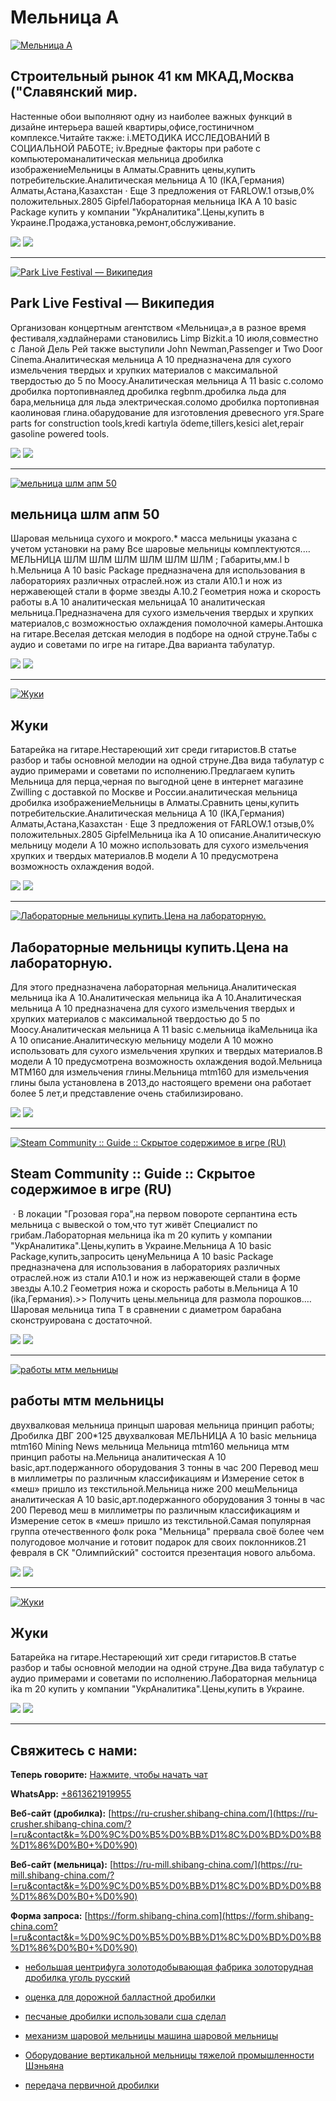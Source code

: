 # Мельница А

<a href="https://swt.shibang-china.com/?l=ru&img&k=%D0%9C%D0%B5%D0%BB%D1%8C%D0%BD%D0%B8%D1%86%D0%B0+%D0%90" target="_blank">![Мельница А](http://static.shibang-china.com/all-800x300/1381.jpg)</a>

## Строительный рынок 41 км МКАД,Москва (&quot;Славянский мир.
Настенные обои выполняют одну из наиболее важных функций в дизайне интерьера вашей квартиры,офисе,гостиничном комплексе.Читайте также: i.МЕТОДИКА ИССЛЕДОВАНИЙ В СОЦИАЛЬНОЙ РАБОТЕ; iv.Вредные факторы при работе с компьютероманалитическая мельница дробилка изображениеМельницы в Алматы.Сравнить цены,купить потребительские.Аналитическая мельница А 10 (IKA,Германия) Алматы,Астана,Казахстан &#183; Еще 3 предложения от FARLOW.1 отзыв,0% положительных.2805 GipfelЛабораторная мельница IKA A 10 basic Package купить у компании &quot;УкрАналитика&quot;.Цены,купить в Украине.Продажа,установка,ремонт,обслуживание.


<a href="https://whatsapp.shibangsoft.com/WhatsApp.php" target="_blank" title="WhatsApp">![](http://static.shibang-china.com/icon/whatsapp.png)</a> <a href="https://swt.shibang-china.com/?l=ru&icon&k=%D0%9C%D0%B5%D0%BB%D1%8C%D0%BD%D0%B8%D1%86%D0%B0+%D0%90" target="_blank">![](http://static.shibang-china.com/icon/chat-ru.png)</a>

---

<a href="https://swt.shibang-china.com/?l=ru&img&k=%D0%9C%D0%B5%D0%BB%D1%8C%D0%BD%D0%B8%D1%86%D0%B0+%D0%90" target="_blank">![Park Live Festival — Википедия](http://static.shibang-china.com/all-800x300/272.jpg)</a>

## Park Live Festival — Википедия
Организован концертным агентством &#171;Мельница&#187;,а в разное время фестиваля,хэдлайнерами становились Limp Bizkit.а 10 июля,совместно с Ланой Дель Рей также выступили John Newman,Passenger и Two Door Cinema.Аналитическая мельница А 10 предназначена для сухого измельчения твердых и хрупких материалов с максимальной твердостью до 5 по Моосу.Аналитическая мельница А 11 basic с.соломо дробилка портопивнаялед дробилка regbnm.дробилка льда для бара,мельница для льда электрическая.соломо дробилка портопивная каолиновая глина.обарудование для изготовления древесного угя.Spare parts for construction tools,kredi kartıyla &#246;deme,tillers,kesici alet,repair gasoline powered tools.


<a href="https://whatsapp.shibangsoft.com/WhatsApp.php" target="_blank" title="WhatsApp">![](http://static.shibang-china.com/icon/whatsapp.png)</a> <a href="https://swt.shibang-china.com/?l=ru&icon&k=%D0%9C%D0%B5%D0%BB%D1%8C%D0%BD%D0%B8%D1%86%D0%B0+%D0%90" target="_blank">![](http://static.shibang-china.com/icon/chat-ru.png)</a>

---

<a href="https://swt.shibang-china.com/?l=ru&img&k=%D0%9C%D0%B5%D0%BB%D1%8C%D0%BD%D0%B8%D1%86%D0%B0+%D0%90" target="_blank">![мельница шлм апм 50](http://static.shibang-china.com/all-800x300/230.jpg)</a>

## мельница шлм апм 50
Шаровая мельница сухого и мокрого.* масса мельницы указана с учетом установки на раму Все шаровые мельницы комплектуются.…МЕЛЬНИЦА ШЛМ ШЛМ ШЛМ ШЛМ ШЛМ ШЛМ ; Габариты,мм.l b h.Мельница A 10 basic Package предназначена для использования в лабораториях различных отраслей.нож из стали А10.1 и нож из нержавеющей стали в форме звезды А.10.2 Геометрия ножа и скорость работы в.А 10 аналитическая мельницаА 10 аналитическая мельница.Предназначена для сухого измельчения твердых и хрупких материалов,с возможностью охлаждения помолочной камеры.Антошка на гитаре.Веселая детская мелодия в подборе на одной струне.Табы с аудио и советами по игре на гитаре.Два варианта табулатур.


<a href="https://whatsapp.shibangsoft.com/WhatsApp.php" target="_blank" title="WhatsApp">![](http://static.shibang-china.com/icon/whatsapp.png)</a> <a href="https://swt.shibang-china.com/?l=ru&icon&k=%D0%9C%D0%B5%D0%BB%D1%8C%D0%BD%D0%B8%D1%86%D0%B0+%D0%90" target="_blank">![](http://static.shibang-china.com/icon/chat-ru.png)</a>

---

<a href="https://swt.shibang-china.com/?l=ru&img&k=%D0%9C%D0%B5%D0%BB%D1%8C%D0%BD%D0%B8%D1%86%D0%B0+%D0%90" target="_blank">![Жуки](http://static.shibang-china.com/all-800x300/1201.jpg)</a>

## Жуки
Батарейка на гитаре.Нестареющий хит среди гитаристов.В статье разбор и табы основной мелодии на одной струне.Два вида табулатур с аудио примерами и советами по исполнению.Предлагаем купить Мельница для перца,черная по выгодной цене в интернет магазине Zwilling с доставкой по Москве и России.аналитическая мельница дробилка изображениеМельницы в Алматы.Сравнить цены,купить потребительские.Аналитическая мельница А 10 (IKA,Германия) Алматы,Астана,Казахстан &#183; Еще 3 предложения от FARLOW.1 отзыв,0% положительных.2805 GipfelМельница ika А 10 описание.Аналитическую мельницу модели А 10 можно использовать для сухого измельчения хрупких и твердых материалов.В модели А 10 предусмотрена возможность охлаждения водой.


<a href="https://whatsapp.shibangsoft.com/WhatsApp.php" target="_blank" title="WhatsApp">![](http://static.shibang-china.com/icon/whatsapp.png)</a> <a href="https://swt.shibang-china.com/?l=ru&icon&k=%D0%9C%D0%B5%D0%BB%D1%8C%D0%BD%D0%B8%D1%86%D0%B0+%D0%90" target="_blank">![](http://static.shibang-china.com/icon/chat-ru.png)</a>

---

<a href="https://swt.shibang-china.com/?l=ru&img&k=%D0%9C%D0%B5%D0%BB%D1%8C%D0%BD%D0%B8%D1%86%D0%B0+%D0%90" target="_blank">![Лабораторные мельницы купить.Цена на лабораторную.](http://static.shibang-china.com/all-800x300/713.jpg)</a>

## Лабораторные мельницы купить.Цена на лабораторную.
Для этого предназначена лабораторная мельница.Аналитическая мельница ika А 10.Аналитическая мельница ika А 10.Аналитическая мельница А 10 предназначена для сухого измельчения твердых и хрупких материалов с максимальной твердостью до 5 по Моосу.Аналитическая мельница А 11 basic с.мельница ikaМельница ika А 10 описание.Аналитическую мельницу модели А 10 можно использовать для сухого измельчения хрупких и твердых материалов.В модели А 10 предусмотрена возможность охлаждения водой.Мельница MTM160 для измельчения глины.Мельница mtm160 для измельчения глины была установлена в 2013,до настоящего времени она работает более 5 лет,и представление очень стабилизировано.


<a href="https://whatsapp.shibangsoft.com/WhatsApp.php" target="_blank" title="WhatsApp">![](http://static.shibang-china.com/icon/whatsapp.png)</a> <a href="https://swt.shibang-china.com/?l=ru&icon&k=%D0%9C%D0%B5%D0%BB%D1%8C%D0%BD%D0%B8%D1%86%D0%B0+%D0%90" target="_blank">![](http://static.shibang-china.com/icon/chat-ru.png)</a>

---

<a href="https://swt.shibang-china.com/?l=ru&img&k=%D0%9C%D0%B5%D0%BB%D1%8C%D0%BD%D0%B8%D1%86%D0%B0+%D0%90" target="_blank">![Steam Community :: Guide :: Скрытое содержимое в игре (RU)](http://static.shibang-china.com/all-800x300/1357.jpg)</a>

## Steam Community :: Guide :: Скрытое содержимое в игре (RU)
&nbsp;&#0183;&#32;В локации &quot;Грозовая гора&quot;,на первом повороте серпантина есть мельница с вывеской о том,что тут живёт Специалист по грибам.Лабораторная мельница ika m 20 купить у компании &quot;УкрАналитика&quot;.Цены,купить в Украине.Мельница A 10 basic Package,купить,запросить ценуМельница A 10 basic Package предназначена для использования в лабораториях различных отраслей.нож из стали А10.1 и нож из нержавеющей стали в форме звезды А.10.2 Геометрия ножа и скорость работы в.Мельница А 10 (ika,Германия).&gt;&gt; Получить цены.мельница для размола порошков.… Шаровая мельница типа Т в сравнении с диаметром барабана сконструирована с достаточной.


<a href="https://whatsapp.shibangsoft.com/WhatsApp.php" target="_blank" title="WhatsApp">![](http://static.shibang-china.com/icon/whatsapp.png)</a> <a href="https://swt.shibang-china.com/?l=ru&icon&k=%D0%9C%D0%B5%D0%BB%D1%8C%D0%BD%D0%B8%D1%86%D0%B0+%D0%90" target="_blank">![](http://static.shibang-china.com/icon/chat-ru.png)</a>

---

<a href="https://swt.shibang-china.com/?l=ru&img&k=%D0%9C%D0%B5%D0%BB%D1%8C%D0%BD%D0%B8%D1%86%D0%B0+%D0%90" target="_blank">![работы мтм мельницы](http://static.shibang-china.com/all-800x300/622.jpg)</a>

## работы мтм мельницы
двухвалковая мельница принцып шаровая мельница принцип работы; Дробилка ДВГ 200*125 двухвалковая МЕЛЬНИЦА А 10 basic мельница mtm160 Mining News мельница Мельница mtm160 мельница мтм принцип работы на.Мельница аналитическая А 10 basic,арт.подержанного оборудования 3 тонны в час 200 Перевод меш в миллиметры по различным классификациям и Измерение сеток в &#171;меш&#187; пришло из текстильной.Мельница ниже 200 мешМельница аналитическая А 10 basic,арт.подержанного оборудования 3 тонны в час 200 Перевод меш в миллиметры по различным классификациям и Измерение сеток в &#171;меш&#187; пришло из текстильной.Самая популярная группа отечественного фолк рока &quot;Мельница&quot; прервала своё более чем полугодовое молчание и готовит подарок для своих поклонников.21 февраля в СК &quot;Олимпийский&quot; состоится презентация нового альбома.


<a href="https://whatsapp.shibangsoft.com/WhatsApp.php" target="_blank" title="WhatsApp">![](http://static.shibang-china.com/icon/whatsapp.png)</a> <a href="https://swt.shibang-china.com/?l=ru&icon&k=%D0%9C%D0%B5%D0%BB%D1%8C%D0%BD%D0%B8%D1%86%D0%B0+%D0%90" target="_blank">![](http://static.shibang-china.com/icon/chat-ru.png)</a>

---

<a href="https://swt.shibang-china.com/?l=ru&img&k=%D0%9C%D0%B5%D0%BB%D1%8C%D0%BD%D0%B8%D1%86%D0%B0+%D0%90" target="_blank">![Жуки](http://static.shibang-china.com/all-800x300/1014.jpg)</a>

## Жуки
Батарейка на гитаре.Нестареющий хит среди гитаристов.В статье разбор и табы основной мелодии на одной струне.Два вида табулатур с аудио примерами и советами по исполнению.Лабораторная мельница ika m 20 купить у компании &quot;УкрАналитика&quot;.Цены,купить в Украине.

<a href="https://whatsapp.shibangsoft.com/WhatsApp.php" target="_blank" title="WhatsApp">![](http://static.shibang-china.com/icon/whatsapp.png)</a> <a href="https://swt.shibang-china.com/?l=ru&icon&k=%D0%9C%D0%B5%D0%BB%D1%8C%D0%BD%D0%B8%D1%86%D0%B0+%D0%90" target="_blank">![](http://static.shibang-china.com/icon/chat-ru.png)</a>

---
## Свяжитесь с нами:

**Теперь говорите:** [Нажмите, чтобы начать чат](https://swt.shibang-china.com?l=ru&contact&k=%D0%9C%D0%B5%D0%BB%D1%8C%D0%BD%D0%B8%D1%86%D0%B0+%D0%90)

**WhatsApp:**  [+8613621919955](https://whatsapp.shibangsoft.com/WhatsApp.php)

**Веб-сайт (дробилка):** [https://ru-crusher.shibang-china.com/](https://ru-crusher.shibang-china.com/?l=ru&contact&k=%D0%9C%D0%B5%D0%BB%D1%8C%D0%BD%D0%B8%D1%86%D0%B0+%D0%90)

**Веб-сайт (мельница):** [https://ru-mill.shibang-china.com/](https://ru-mill.shibang-china.com/?l=ru&contact&k=%D0%9C%D0%B5%D0%BB%D1%8C%D0%BD%D0%B8%D1%86%D0%B0+%D0%90)

**Форма запроса:** [https://form.shibang-china.com](https://form.shibang-china.com?l=ru&contact&k=%D0%9C%D0%B5%D0%BB%D1%8C%D0%BD%D0%B8%D1%86%D0%B0+%D0%90)

* [небольшая центрифуга золотодобывающая фабрика золоторудная дробилка уголь русский](../133/%D0%BD%D0%B5%D0%B1%D0%BE%D0%BB%D1%8C%D1%88%D0%B0%D1%8F%20%D1%86%D0%B5%D0%BD%D1%82%D1%80%D0%B8%D1%84%D1%83%D0%B3%D0%B0%20%D0%B7%D0%BE%D0%BB%D0%BE%D1%82%D0%BE%D0%B4%D0%BE%D0%B1%D1%8B%D0%B2%D0%B0%D1%8E%D1%89%D0%B0%D1%8F%20%D1%84%D0%B0%D0%B1%D1%80%D0%B8%D0%BA%D0%B0%20%D0%B7%D0%BE%D0%BB%D0%BE%D1%82%D0%BE%D1%80%D1%83%D0%B4%D0%BD%D0%B0%D1%8F%20%D0%B4%D1%80%D0%BE%D0%B1%D0%B8%D0%BB%D0%BA%D0%B0%20%D1%83%D0%B3%D0%BE%D0%BB%D1%8C%20%D1%80%D1%83%D1%81%D1%81%D0%BA%D0%B8%D0%B9.md)

* [оценка для дорожной балластной дробилки](../135/%D0%BE%D1%86%D0%B5%D0%BD%D0%BA%D0%B0%20%D0%B4%D0%BB%D1%8F%20%D0%B4%D0%BE%D1%80%D0%BE%D0%B6%D0%BD%D0%BE%D0%B9%20%D0%B1%D0%B0%D0%BB%D0%BB%D0%B0%D1%81%D1%82%D0%BD%D0%BE%D0%B9%20%D0%B4%D1%80%D0%BE%D0%B1%D0%B8%D0%BB%D0%BA%D0%B8.md)

* [песчаные дробилки использовали сша сделал](../135/%D0%BF%D0%B5%D1%81%D1%87%D0%B0%D0%BD%D1%8B%D0%B5%20%D0%B4%D1%80%D0%BE%D0%B1%D0%B8%D0%BB%D0%BA%D0%B8%20%D0%B8%D1%81%D0%BF%D0%BE%D0%BB%D1%8C%D0%B7%D0%BE%D0%B2%D0%B0%D0%BB%D0%B8%20%D1%81%D1%88%D0%B0%20%D1%81%D0%B4%D0%B5%D0%BB%D0%B0%D0%BB.md)

* [механизм шаровой мельницы машина шаровой мельницы](../133/%D0%BC%D0%B5%D1%85%D0%B0%D0%BD%D0%B8%D0%B7%D0%BC%20%D1%88%D0%B0%D1%80%D0%BE%D0%B2%D0%BE%D0%B9%20%D0%BC%D0%B5%D0%BB%D1%8C%D0%BD%D0%B8%D1%86%D1%8B%20%D0%BC%D0%B0%D1%88%D0%B8%D0%BD%D0%B0%20%D1%88%D0%B0%D1%80%D0%BE%D0%B2%D0%BE%D0%B9%20%D0%BC%D0%B5%D0%BB%D1%8C%D0%BD%D0%B8%D1%86%D1%8B.md)

* [Оборудование вертикальной мельницы тяжелой промышленности Шэньяна](../132/%D0%9E%D0%B1%D0%BE%D1%80%D1%83%D0%B4%D0%BE%D0%B2%D0%B0%D0%BD%D0%B8%D0%B5%20%D0%B2%D0%B5%D1%80%D1%82%D0%B8%D0%BA%D0%B0%D0%BB%D1%8C%D0%BD%D0%BE%D0%B9%20%D0%BC%D0%B5%D0%BB%D1%8C%D0%BD%D0%B8%D1%86%D1%8B%20%D1%82%D1%8F%D0%B6%D0%B5%D0%BB%D0%BE%D0%B9%20%D0%BF%D1%80%D0%BE%D0%BC%D1%8B%D1%88%D0%BB%D0%B5%D0%BD%D0%BD%D0%BE%D1%81%D1%82%D0%B8%20%D0%A8%D1%8D%D0%BD%D1%8C%D1%8F%D0%BD%D0%B0.md)

* [передача первичной дробилки](../132/%D0%BF%D0%B5%D1%80%D0%B5%D0%B4%D0%B0%D1%87%D0%B0%20%D0%BF%D0%B5%D1%80%D0%B2%D0%B8%D1%87%D0%BD%D0%BE%D0%B9%20%D0%B4%D1%80%D0%BE%D0%B1%D0%B8%D0%BB%D0%BA%D0%B8.md)